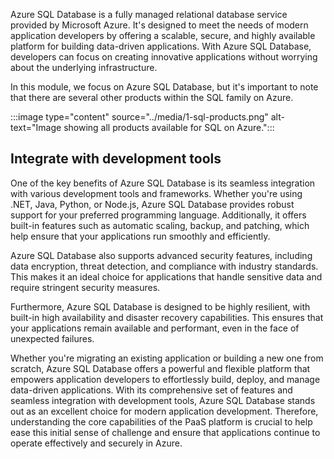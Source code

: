 Azure SQL Database is a fully managed relational database service provided by Microsoft Azure. It's designed to meet the needs of modern application developers by offering a scalable, secure, and highly available platform for building data-driven applications. With Azure SQL Database, developers can focus on creating innovative applications without worrying about the underlying infrastructure.

In this module, we focus on Azure SQL Database, but it's important to note that there are several other products within the SQL family on Azure.

:::image type="content" source="../media/1-sql-products.png" alt-text="Image showing all products available for SQL on Azure.":::

## Integrate with development tools

One of the key benefits of Azure SQL Database is its seamless integration with various development tools and frameworks. Whether you're using .NET, Java, Python, or Node.js, Azure SQL Database provides robust support for your preferred programming language. Additionally, it offers built-in features such as automatic scaling, backup, and patching, which help ensure that your applications run smoothly and efficiently.

Azure SQL Database also supports advanced security features, including data encryption, threat detection, and compliance with industry standards. This makes it an ideal choice for applications that handle sensitive data and require stringent security measures.

Furthermore, Azure SQL Database is designed to be highly resilient, with built-in high availability and disaster recovery capabilities. This ensures that your applications remain available and performant, even in the face of unexpected failures.

Whether you're migrating an existing application or building a new one from scratch, Azure SQL Database offers a powerful and flexible platform that empowers application developers to effortlessly build, deploy, and manage data-driven applications. With its comprehensive set of features and seamless integration with development tools, Azure SQL Database stands out as an excellent choice for modern application development. Therefore, understanding the core capabilities of the PaaS platform is crucial to help ease this initial sense of challenge and ensure that applications continue to operate effectively and securely in Azure.

